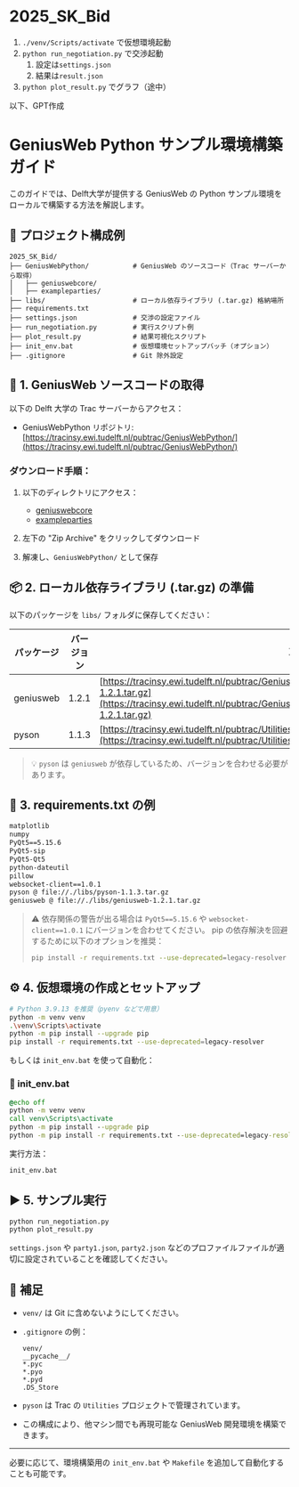 # 2025_SK_Bid
1. `./venv/Scripts/activate` で仮想環境起動
2. `python run_negotiation.py` で交渉起動
   1. 設定は`settings.json`
   2. 結果は`result.json`
3. `python plot_result.py` でグラフ（途中）



以下、GPT作成

# GeniusWeb Python サンプル環境構築ガイド

このガイドでは、Delft大学が提供する GeniusWeb の Python サンプル環境をローカルで構築する方法を解説します。

## 📁 プロジェクト構成例

```
2025_SK_Bid/
├── GeniusWebPython/           # GeniusWeb のソースコード（Trac サーバーから取得）
│   ├── geniuswebcore/
│   ├── exampleparties/
├── libs/                      # ローカル依存ライブラリ (.tar.gz) 格納場所
├── requirements.txt
├── settings.json              # 交渉の設定ファイル
├── run_negotiation.py         # 実行スクリプト例
├── plot_result.py             # 結果可視化スクリプト
├── init_env.bat               # 仮想環境セットアップバッチ（オプション）
├── .gitignore                 # Git 除外設定
```

## 🔽 1. GeniusWeb ソースコードの取得

以下の Delft 大学の Trac サーバーからアクセス：

* GeniusWebPython リポジトリ:
  [https://tracinsy.ewi.tudelft.nl/pubtrac/GeniusWebPython/](https://tracinsy.ewi.tudelft.nl/pubtrac/GeniusWebPython/)

### ダウンロード手順：

1. 以下のディレクトリにアクセス：

   * [geniuswebcore](https://tracinsy.ewi.tudelft.nl/pubtrac/GeniusWebPython/export/93/geniuswebcore/)
   * [exampleparties](https://tracinsy.ewi.tudelft.nl/pubtrac/GeniusWebPython/export/93/exampleparties/)
2. 左下の "Zip Archive" をクリックしてダウンロード
3. 解凍し、`GeniusWebPython/` として保存

## 📦 2. ローカル依存ライブラリ (.tar.gz) の準備

以下のパッケージを `libs/` フォルダに保存してください：

| パッケージ     | バージョン | 取得元 URL                                                                                                                                                                                                                    |
| --------- | ----- | -------------------------------------------------------------------------------------------------------------------------------------------------------------------------------------------------------------------------- |
| geniusweb | 1.2.1 | [https://tracinsy.ewi.tudelft.nl/pubtrac/GeniusWebPython/export/93/geniuswebcore/dist/geniusweb-1.2.1.tar.gz](https://tracinsy.ewi.tudelft.nl/pubtrac/GeniusWebPython/export/93/geniuswebcore/dist/geniusweb-1.2.1.tar.gz) |
| pyson     | 1.1.3 | [https://tracinsy.ewi.tudelft.nl/pubtrac/Utilities/export/312/pyson/dist/pyson-1.1.3.tar.gz](https://tracinsy.ewi.tudelft.nl/pubtrac/Utilities/export/312/pyson/dist/pyson-1.1.3.tar.gz)                                   |

> 💡 `pyson` は `geniusweb` が依存しているため、バージョンを合わせる必要があります。

## 📄 3. requirements.txt の例

```txt
matplotlib
numpy
PyQt5==5.15.6
PyQt5-sip
PyQt5-Qt5
python-dateutil
pillow
websocket-client==1.0.1
pyson @ file://./libs/pyson-1.1.3.tar.gz
geniusweb @ file://./libs/geniusweb-1.2.1.tar.gz
```

> ⚠ 依存関係の警告が出る場合は `PyQt5==5.15.6` や `websocket-client==1.0.1` にバージョンを合わせてください。
> pip の依存解決を回避するために以下のオプションを推奨：
>
> ```bash
> pip install -r requirements.txt --use-deprecated=legacy-resolver
> ```

## ⚙ 4. 仮想環境の作成とセットアップ

```bash
# Python 3.9.13 を推奨（pyenv などで用意）
python -m venv venv
.\venv\Scripts\activate
python -m pip install --upgrade pip
pip install -r requirements.txt --use-deprecated=legacy-resolver
```

もしくは `init_env.bat` を使って自動化：

### 📄 init\_env.bat

```bat
@echo off
python -m venv venv
call venv\Scripts\activate
python -m pip install --upgrade pip
python -m pip install -r requirements.txt --use-deprecated=legacy-resolver
```

実行方法：

```bash
init_env.bat
```

## ▶ 5. サンプル実行

```bash
python run_negotiation.py
python plot_result.py
```

`settings.json` や `party1.json`, `party2.json` などのプロファイルファイルが適切に設定されていることを確認してください。

## 📝 補足

* `venv/` は Git に含めないようにしてください。
* `.gitignore` の例：

  ```gitignore
  venv/
  __pycache__/
  *.pyc
  *.pyo
  *.pyd
  .DS_Store
  ```
* `pyson` は Trac の `Utilities` プロジェクトで管理されています。
* この構成により、他マシン間でも再現可能な GeniusWeb 開発環境を構築できます。

---

必要に応じて、環境構築用の `init_env.bat` や `Makefile` を追加して自動化することも可能です。
